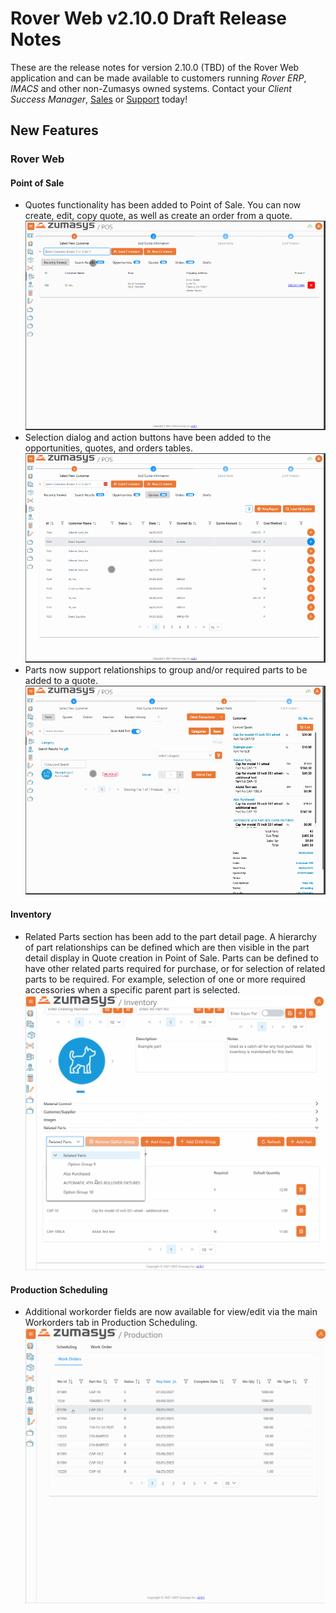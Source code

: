 # Rover Web v2.10.0 Draft Release Notes

<badge text= "Version 2.10.0" vertical="middle" />

<PageHeader />

These are the release notes for version 2.10.0 (TBD) of the Rover Web application and can be made available to customers running _Rover ERP_, _IMACS_ and other non-Zumasys owned systems. Contact your _Client Success Manager_, [Sales](mailto:sales@zumasys.com?subject=Rover%20Web%20v2.10.0) or [Support](mailto:help@zumasys.com?subject=Rover%20Web%20v2.10.0) today!

## New Features

### Rover Web

#### Point of Sale

  - Quotes functionality has been added to Point of Sale. You can now create, edit, copy quote, as well as create an order from a quote.
  ![Quote Creation](./quote-creation.gif)
  - Selection dialog and action buttons have been added to the opportunities, quotes, and orders tables.
  ![Selection Dialog](./quote-dialog-buttons.gif)
  - Parts now support relationships to group and/or required parts to be added to a quote.
  ![Parts Relationships](./quote-part-relationship.gif)

#### Inventory
  - Related Parts section has been add to the part detail page.  A hierarchy of part relationships can be defined which are then visible in the part detail display in Quote creation in Point of Sale.  Parts can be defined to have other related parts required for purchase, or for selection of related parts to be required.  For example, selection of one or more required accessories when a specific parent part is selected.
  ![Related Parts](./related-parts.gif)

#### Production Scheduling

  - Additional workorder fields are now available for view/edit via the main Workorders tab in Production Scheduling.
  ![Workorder](./workorder-view-edit.gif)

<PageFooter />
